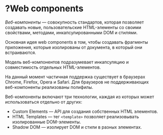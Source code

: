 # ?Web components

_Веб-компоненты_ — совокупность стандартов, которая позволяет создавать новые, пользовательские HTML-элементы со своими свойствами, методами, инкапсулированными DOM и стилями.

Основная идея web components в том, чтобы создавать фрагменты приложения, которые изолированы от документа, в который они встраиваются.

Модель веб-компонентов подразумевает инкапсуляцию и совместимость отдельных HTML-элементов.

На данный момент частичная поддержка существует в браузерах Chrome, Firefox, Opera и Safari. Для браузеров не поддерживающих веб-компоненты реализованы полифилы.

Веб-компоненты включают три технологии, каждая из которых может использоваться отдельно от других:

* Custom Elements — API для создания собственных HTML элементов.
* HTML Templates — тег `<template>` позволяет реализовывать изолированные DOM-элементы.
* Shadow DOM — изолирует DOM и стили в разных элементах.
